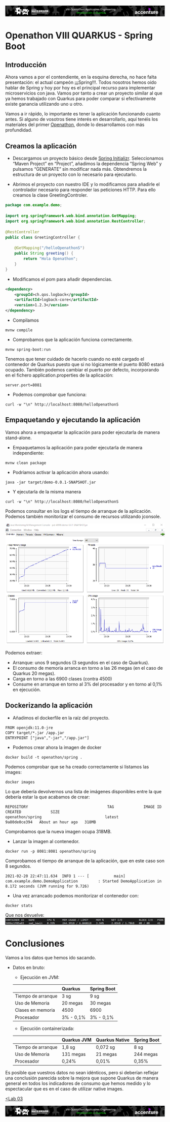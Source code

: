 <p align="center">
    <img src="../resources/header_viii.png">
</p>

# Openathon VIII QUARKUS - Spring Boot

## Introducción

Ahora vamos a por el contendiente, en la esquina derecha, no hace falta presentación: el actual campeón ¡¡¡Spring!!!. Todos nosotros hemos oido hablar de Spring y hoy por hoy es el principal recurso para implementar microservicios con java. Vamos por tanto a crear un proyecto similar al que ya hemos trabajado con Quarkus para poder comparar si efectivamente existe ganancia utilizando uno u otro. 

Vamos a ir rápido, lo importante es tener la aplicación funcionando cuanto antes. Si alguno de vosotros tiene interés en desarrollarlo, aquí tenéis los materiales del primer [Openathon](https://github.com/deors/deors-demos-microservices), donde lo desarrollamos con más profundidad.

## Creamos la aplicación

- Descargamos un proyecto básico desde [Spring Initializr](https://start.spring.io/). Seleccionamos “Maven Project” en “Project”, añadimos la dependencia “Spring Web” y pulsamos “GENERATE” sin modificar nada más. Obtendremos la estructura de un proyecto con lo necesario para ejecutarlo.

- Abrimos el proyecto con nuestro IDE y lo modificamos para añadirle el controlador necesario para responder las peticiones HTTP. Para ello creamos la clase GreetingControler.

```java
package com.example.demo;

import org.springframework.web.bind.annotation.GetMapping;
import org.springframework.web.bind.annotation.RestController;

@RestController
public class GreetingController {

	@GetMapping("/helloOpenathonS")
	public String greeting() {
		return "Hola Openathon";
	}
}
```

- Modificamos el pom para añadir dependencias.

```xml
<dependency>
	<groupId>ch.qos.logback</groupId>
	<artifactId>logback-core</artifactId>
	<version>1.2.3</version>
</dependency>
```

- Compilamos
```console
mvnw compile
```

- Comprobamos que la aplicación funciona correctamente.
```console
mvnw spring-boot:run
```

Tenemos que tener cuidado de hacerlo cuando no esté cargado el contenedor de Quarkus puesto que si no lógicamente el puerto 8080 estará ocupado. También podemos cambiar el puerto por defecto, incorporando en el fichero application.properties de la aplicación:

~~~
server.port=8081
~~~

- Podemos comprobar que funciona:
```console
curl -w "\n" http://localhost:8080/helloOpenathonS
```


## Empaquetando y ejecutando la aplicación


Vamos ahora a empaquetar la aplicación para poder ejecutarla de manera stand-alone.

- Empaquetamos la aplicación para poder ejecutarla de manera independiente:
```console
mvnw clean package
```

- Podríamos activar la aplicación ahora usando:
```console
java -jar target/demo-0.0.1-SNAPSHOT.jar
```

- Y ejecutarla de la misma manera 
```console
curl -w "\n" http://localhost:8080/helloOpenathonS
```


Podemos consultar en los logs el tiempo de arranque de la aplicación. Podemos también monitorizar el consumo de recursos utilizando jconsole. 

<img src="../resources/img06.png">

Podemos extraer:
  - Arranque: unos 9 segundos (3 segundos en el caso de Quarkus).
  - El consumo de memoria arranca en torno a las 26 megas (en el caso de Quarkus 20 megas).
  - Carga en torno a las 6900 clases (contra 4500)
  - Consume en arranque en torno al 3% del procesador y en torno al 0,1% en ejecución.

## Dockerizando la aplicación

- Añadimos el dockerfile en la raíz del proyecto.
```
FROM openjdk:11.0-jre
COPY target/*.jar /app.jar
ENTRYPOINT ["java","-jar","/app.jar"]
```

- Podemos crear ahora la imagen de docker
```console
docker build -t openathon/spring .
```

Podemos comprobar que se ha creado correctamente si listamos las images:
```console
docker images
```

Lo que debería devolvernos una lista de imágenes disponibles entre la que debería estar la que acabamos de crear:
```console
REPOSITORY                                   TAG             IMAGE ID       CREATED             SIZE
openathon/spring                            latest          9a80de0ce394   About an hour ago   318MB
```

Comprobamos que la nueva imagen ocupa 318MB.

- Lanzar la imagen al contenedor.
```console
docker run -p 8081:8081 openathon/spring
```
Comprobamos el tiempo de arranque de la aplicación, que en este caso son 8 segundos.
```console
2021-02-20 22:47:11.634  INFO 1 --- [           main] com.example.demo.DemoApplication         : Started DemoApplication in 8.172 seconds (JVM running for 9.726)
```

- Una vez arrancado podemos monitorizar el contenedor con:
```console
docker stats
```

Que nos devuelve:
<img src="../resources/img07.png">



# Conclusiones

Vamos a los datos que hemos ido sacando. 

- Datos en bruto:
  - Ejecución en JVM:

  |  | Quarkus | Spring Boot |
  | ------------- | ------------- | ------------- |
  | Tiempo de arranque | 3 sg | 9 sg |
  | Uso de Memoria | 20 megas | 30 megas |
  | Clases en memoria | 4500 | 6900 |
  | Procesador | 3% - 0,1% | 3% - 0,1% |
 
		
  - Ejecución containerizada:	

  |  | Quarkus JVM | Quarkus Native | Spring Boot |
  | ------------- | ------------- | ------------- | ------------- |
  | Tiempo de arranque | 1,8 sg | 0,072 sg | 8 sg |
  | Uso de Memoria | 131 megas | 21 megas | 244 megas |
  | Procesador | 0,24% | 0,01% | 0,35% |	  

		
Es posible que vuestros datos no sean idénticos, pero si deberían reflejar una conclusión parecida sobre la mejora que supone Quarkus de manera general en todos los indicadores de consumo que hemos medido y lo espectacular que es en el caso de utilizar native images.		


[<Lab 03](../lab-03) 

<p align="center">
    <img src="../resources/header_viii.png">
</p>